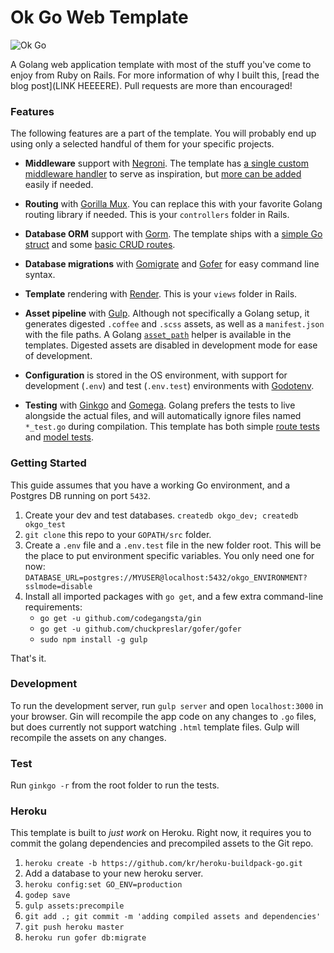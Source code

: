 Ok Go Web Template
===================

![Ok Go](http://i.vimeocdn.com/video/38089409_640.jpg)

A Golang web application template with most of the stuff you've come to enjoy from Ruby on Rails. For more information of why I built this, [read the blog post](LINK HEEEERE). Pull requests are more than encouraged!

### Features

The following features are a part of the template. You will probably end up using only a selected handful of them for your specific projects.

- **Middleware** support with [Negroni](https://github.com/codegangsta/negroni). The template has [a single custom middleware handler](https://github.com/runemadsen/ok-go/blob/master/config/assets.go#L14-L47) to serve as inspiration, but [more can be added](https://github.com/runemadsen/ok-go/blob/master/config/app.go#L34-L38) easily if needed.

- **Routing** with [Gorilla Mux](https://github.com/gorilla/mux). You can replace this with your favorite Golang routing library if needed. This is your `controllers` folder in Rails.

- **Database ORM** support with [Gorm](https://github.com/jinzhu/gorm). The template ships with a [simple Go struct](https://github.com/runemadsen/ok-go/blob/master/models/post.go) and some [basic CRUD routes](https://github.com/runemadsen/ok-go/blob/master/routes/posts.go).

- **Database migrations** with [Gomigrate](https://github.com/DavidHuie/gomigrate) and [Gofer](https://github.com/chuckpreslar/gofer) for easy command line syntax.

- **Template** rendering with [Render](https://github.com/unrolled/render). This is your `views` folder in Rails.

- **Asset pipeline** with [Gulp](http://gulpjs.com/). Although not specifically a Golang setup, it generates digested `.coffee` and `.scss`  assets, as well as a `manifest.json` with the file paths. A Golang [`asset_path`](https://github.com/runemadsen/ok-go/blob/master/templates/layouts/layout.html#L4-L5) helper is available in the templates. Digested assets are disabled in development mode for ease of development.

- **Configuration** is stored in the OS environment, with support for development (`.env`) and test (`.env.test`) environments with [Godotenv](https://github.com/joho/godotenv).

- **Testing** with [Ginkgo](http://onsi.github.io/ginkgo/) and [Gomega](http://onsi.github.io/gomega/). Golang prefers the tests to live alongside the actual files, and will automatically ignore files named `*_test.go` during compilation. This template has both simple [route tests](https://github.com/runemadsen/ok-go/blob/master/routes/posts_test.go) and [model tests](https://github.com/runemadsen/ok-go/blob/master/models/post_test.go).


### Getting Started

This guide assumes that you have a working Go environment, and a Postgres DB running on port `5432`.

1. Create your dev and test databases. `createdb okgo_dev; createdb okgo_test`
2. `git clone` this repo to your `GOPATH/src` folder.
3. Create a `.env` file and a `.env.test` file in the new folder root. This will be the place to put environment specific variables. You only need one for now: `DATABASE_URL=postgres://MYUSER@localhost:5432/okgo_ENVIRONMENT?sslmode=disable`
4. Install all imported packages with `go get`, and a few extra command-line requirements:
    - `go get -u github.com/codegangsta/gin`
    - `go get -u github.com/chuckpreslar/gofer/gofer`
    - `sudo npm install -g gulp`

That's it.

### Development

To run the development server, run `gulp server` and open `localhost:3000` in your browser. Gin will recompile the app code on any changes to `.go` files, but does currently not support watching `.html` template files. Gulp will recompile the assets on any changes.

### Test

Run `ginkgo -r` from the root folder to run the tests.

### Heroku

This template is built to *just work* on Heroku. Right now, it requires you to commit the golang dependencies and precompiled assets to the Git repo.

1. `heroku create -b https://github.com/kr/heroku-buildpack-go.git`
2. Add a database to your new heroku server.
2. `heroku config:set GO_ENV=production`
3. `godep save`
4. `gulp assets:precompile`
5. `git add .; git commit -m 'adding compiled assets and dependencies'`
6. `git push heroku master`
7. `heroku run gofer db:migrate`
